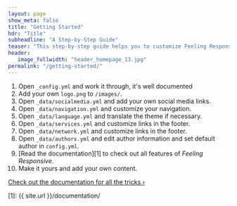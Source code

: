 ```yaml
---
layout: page
show_meta: false
title: "Getting Started"
hdr: "Title"
subheadline: "A Step-by-Step Guide"
teaser: "This step-by-step guide helps you to customize Feeling Responsive to your needs."
header:
   image_fullwidth: "header_homepage_13.jpg"
permalink: "/getting-started/"
---
```

1. Open `_config.yml` and work it through, it's well documented
2. Add your own `logo.png` to `/images/`.
3. Open `_data/socialmedia.yml` and add your own social media links.
4. Open `_data/navigation.yml` and customize your navigation.
5. Open `_data/language.yml` and translate the theme if necessary.
6. Open `_data/services.yml` and customize links in the footer.
7. Open `_data/network.yml` and customize links in the footer.
8. Open `_data/authors.yml` and edit author information and set default author in `config.yml`.
9. [Read the documentation][1] to check out all features of *Feeling Responsive*.
10. Make it yours and add your own content.

<a class="radius button small" href="{{ site.url }}/documentation/">Check out the documentation for all the tricks ›</a>


 [1]: {{ site.url }}/documentation/
